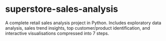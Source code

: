 # superstore-sales-analysis
A complete retail sales analysis project in Python. Includes exploratory data analysis, sales trend insights, top customer/product identification, and interactive visualisations compressed into 7 steps.
